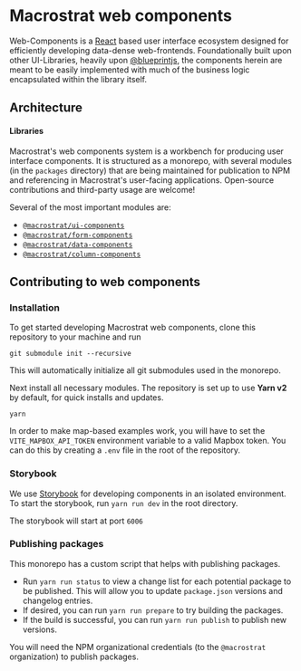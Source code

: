 # Macrostrat web components

Web-Components is a [React](https://reactjs.org/) based user interface ecosystem
designed for efficiently developing data-dense web-frontends. Foundationally
built upon other UI-Libraries, heavily upon
[@blueprintjs](https://github.com/palantir/blueprint), the components herein are
meant to be easily implemented with much of the business logic encapsulated
within the library itself.

## Architecture

#### Libraries

Macrostrat's web components system is a workbench for producing user interface
components. It is structured as a monorepo, with several modules (in the
`packages` directory) that are being maintained for publication to NPM and
referencing in Macrostrat's user-facing applications. Open-source contributions
and third-party usage are welcome!

Several of the most important modules are:

- [`@macrostrat/ui-components`](https://www.npmjs.com/package/@macrostrat/ui-components)
- [`@macrostrat/form-components`](https://www.npmjs.com/package/@macrostrat/form-components)
- [`@macrostrat/data-components`](https://www.npmjs.com/package/@macrostrat/data-components)
- [`@macrostrat/column-components`](https://www.npmjs.com/package/@macrostrat/column-components)

## Contributing to web components

### Installation

To get started developing Macrostrat web components, clone this repository to
your machine and run

```
git submodule init --recursive
```

This will automatically initialize all git submodules used in the monorepo.

Next install all necessary modules. The repository is set up to use **Yarn v2**
by default, for quick installs and updates.

```
yarn
```

In order to make map-based examples work, you will have to set the
`VITE_MAPBOX_API_TOKEN` environment variable to a valid Mapbox token. You can do
this by creating a `.env` file in the root of the repository.

### Storybook

We use [Storybook](https://storybook.js.org/) for developing components in an
isolated environment. To start the storybook, run `yarn run dev` in the root
directory.

The storybook will start at port `6006`

### Publishing packages

This monorepo has a custom script that helps with publishing packages.

- Run `yarn run status` to view a change list for each potential package to be
  published. This will allow you to update `package.json` versions and changelog
  entries.
- If desired, you can run `yarn run prepare` to try building the packages.
- If the build is successful, you can run `yarn run publish` to publish new
  versions.

You will need the NPM organizational credentials (to the `@macrostrat`
organization) to publish packages.

